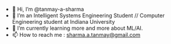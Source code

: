 - 👋 Hi, I’m @tanmay-a-sharma
- 👀 I’m an Intelligent Systems Engineering Student // Computer Engineering student at Indiana University
- 🌱 I’m currently learning more and more about ML/AI.
- 📫 How to reach me : sharma.a.tanmay@gmail.com

<!---
tanmay-a-sharma/tanmay-a-sharma is a ✨ special ✨ repository because its `README.md` (this file) appears on your GitHub profile.
You can click the Preview link to take a look at your changes.
--->
